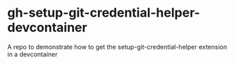 # gh-setup-git-credential-helper-devcontainer
A repo to demonstrate how to get the setup-git-credential-helper extension in a devcontainer
